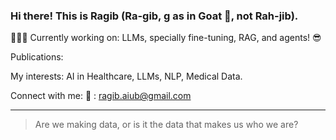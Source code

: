 ### Hi there! This is Ragib (Ra-gib, g as in Goat 🐐, not Rah-jib).


🧑🏻‍💻 Currently working on: LLMs, specially fine-tuning, RAG, and agents! 😎

Publications: 

My interests: AI in Healthcare, LLMs, NLP, Medical Data. 

Connect with me: 
📧 : ragib.aiub@gmail.com

---
> Are we making data, or is it the data that makes us who we are?
